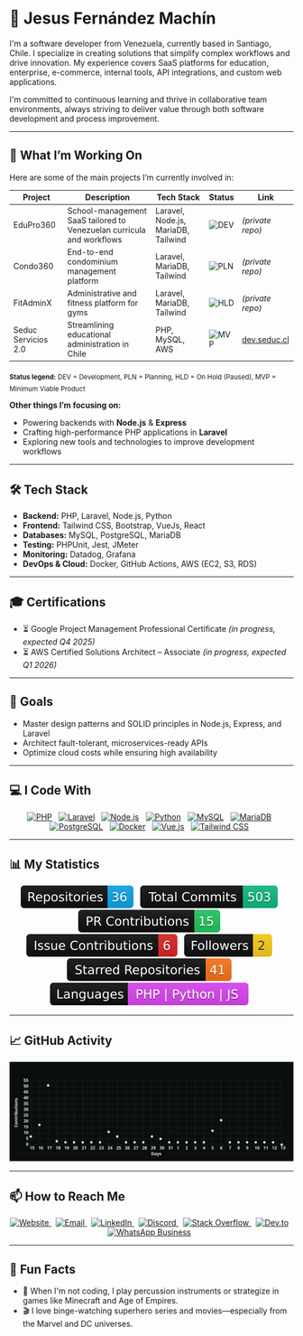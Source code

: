 # 👋 Jesus Fernández Machín

I'm a software developer from Venezuela, currently based in Santiago, Chile. I specialize in creating solutions that simplify complex workflows and drive innovation. My experience covers SaaS platforms for education, enterprise, e-commerce, internal tools, API integrations, and custom web applications.

I'm committed to continuous learning and thrive in collaborative team environments, always striving to deliver value through both software development and process improvement.

---

## 🚀 What I’m Working On

Here are some of the main projects I’m currently involved in:

| Project             | Description                                                           | Tech Stack                          | Status                                                    | Link                                                                                      |
| ------------------- | --------------------------------------------------------------------- | ----------------------------------- | --------------------------------------------------------- | ----------------------------------------------------------------------------------------- |
| EduPro360           | School-management SaaS tailored to Venezuelan curricula and workflows | Laravel, Node.js, MariaDB, Tailwind | ![DEV](https://img.shields.io/badge/status-DEV-blue)      | _(private repo)_                                                                          |
| Condo360            | End-to-end condominium management platform                            | Laravel, MariaDB, Tailwind          | ![PLN](https://img.shields.io/badge/status-PLN-lightgrey) | _(private repo)_                                                                          |
| FitAdminX           | Administrative and fitness platform for gyms                          | Laravel, MariaDB, Tailwind          | ![HLD](https://img.shields.io/badge/status-HLD-yellow)    | _(private repo)_                                                                          |
| Seduc Servicios 2.0 | Streamlining educational administration in Chile                      | PHP, MySQL, AWS                     | ![MVP](https://img.shields.io/badge/status-MVP-success)   | <a href="https://dev.seduc.cl" target="_blank" rel="noopener noreferrer">dev.seduc.cl</a> |

<sub>**Status legend:** DEV = Development, PLN = Planning, HLD = On Hold (Paused), MVP = Minimum Viable Product</sub>

**Other things I’m focusing on:**

-   Powering backends with **Node.js** & **Express**
-   Crafting high-performance PHP applications in **Laravel**
-   Exploring new tools and technologies to improve development workflows

---

## 🛠️ Tech Stack

-   **Backend:** PHP, Laravel, Node.js, Python
-   **Frontend:** Tailwind CSS, Bootstrap, VueJs, React
-   **Databases:** MySQL, PostgreSQL, MariaDB
-   **Testing:** PHPUnit, Jest, JMeter
-   **Monitoring:** Datadog, Grafana
-   **DevOps & Cloud:** Docker, GitHub Actions, AWS (EC2, S3, RDS)

---

## 🎓 Certifications

-   ⏳ Google Project Management Professional Certificate _(in progress, expected Q4 2025)_
-   ⏳ AWS Certified Solutions Architect – Associate _(in progress, expected Q1 2026)_

---

## 🎯 Goals

-   Master design patterns and SOLID principles in Node.js, Express, and Laravel
-   Architect fault-tolerant, microservices-ready APIs
-   Optimize cloud costs while ensuring high availability

---

## 💻 I Code With

<div align="center">
  <a href="https://www.php.net/" style="margin-right: 8px;" target="_blank" rel="noopener noreferrer"><img src="https://img.shields.io/badge/PHP-8.3%2B-3B82F6?logo=php&logoColor=white&labelColor=101010" alt="PHP" /></a>
  <a href="https://laravel.com/" style="margin-right: 8px;" target="_blank" rel="noopener noreferrer"><img src="https://img.shields.io/badge/Laravel-11.x-F97316?logo=laravel&logoColor=white&labelColor=101010" alt="Laravel" /></a>
  <a href="https://nodejs.org/" style="margin-right: 8px;" target="_blank" rel="noopener noreferrer"><img src="https://img.shields.io/badge/Node.js-16.x-22C55E?logo=node.js&logoColor=white&labelColor=101010" alt="Node.js" /></a>
  <a href="https://www.python.org/" style="margin-right: 8px;" target="_blank" rel="noopener noreferrer"><img src="https://img.shields.io/badge/Python-3.x-3776AB?logo=python&logoColor=white&labelColor=101010" alt="Python" /></a>
  <a href="https://www.mysql.com/" style="margin-right: 8px;" target="_blank" rel="noopener noreferrer"><img src="https://img.shields.io/badge/MySQL-8.x-4479A1?logo=mysql&logoColor=white&labelColor=101010" alt="MySQL" /></a>
  <a href="https://mariadb.org/" style="margin-right: 8px;" target="_blank" rel="noopener noreferrer"><img src="https://img.shields.io/badge/MariaDB-10.x-003545?logo=mariadb&logoColor=white&labelColor=101010" alt="MariaDB" /></a>
  <a href="https://www.postgresql.org/" style="margin-right: 8px;" target="_blank" rel="noopener noreferrer"><img src="https://img.shields.io/badge/PostgreSQL-13.x-336791?logo=postgresql&logoColor=white&labelColor=101010" alt="PostgreSQL" /></a>
  <a href="https://www.docker.com/" style="margin-right: 8px;" target="_blank" rel="noopener noreferrer"><img src="https://img.shields.io/badge/Docker-24.x-2496ED?logo=docker&logoColor=white&labelColor=101010" alt="Docker" /></a>
  <a href="https://vuejs.org/" style="margin-right: 8px;" target="_blank" rel="noopener noreferrer"><img src="https://img.shields.io/badge/Vue.js-3.x-4FC08D?logo=vue.js&logoColor=white&labelColor=101010" alt="Vue.js" /></a>
  <a href="https://tailwindcss.com/" style="margin-right: 8px;" target="_blank" rel="noopener noreferrer"><img src="https://img.shields.io/badge/Tailwind_CSS-3.x-38B2AC?logo=tailwind-css&logoColor=white&labelColor=101010" alt="Tailwind CSS" /></a>
</div>

---

## 📊 My Statistics

<div align="center">
  <img src="./badges/public-repos.svg" alt="Repositories" title="Repositories" style="margin-right: 8px; cursor: default; filter: none; opacity: 1; transition: none; pointer-events: none;" draggable="false" />
  <img src="./badges/total-commits.svg" alt="Total Commits" title="Total Commits" style="margin-right: 8px; cursor: default; filter: none; opacity: 1; transition: none;" />
  <img src="./badges/pr-contrib.svg" alt="PR Contributions" title="PR Contributions" style="margin-right: 8px; cursor: default; filter: none; opacity: 1; transition: none;" />
  <img src="./badges/issue-contrib.svg" alt="Issue Contributions" title="Issue Contributions" style="margin-right: 8px; cursor: default; filter: none; opacity: 1; transition: none;" />
  <img src="./badges/followers.svg" alt="Followers" title="Followers" style="margin-right: 8px; cursor: default; filter: none; opacity: 1; transition: none;" />
  <img src="./badges/starred.svg" alt="Starred Repositories" title="Starred Repositories" style="margin-right: 8px; cursor: default; filter: none; opacity: 1; transition: none;" />
  <img src="./badges/languages.svg" alt="Languages" title="Languages" style="margin-right: 8px; cursor: default; filter: none; opacity: 1; transition: none;" />
</div>

---

## 📈 GitHub Activity

<div align="center">
  <img src="./README-activity.svg" alt="GitHub Activity Graph" style="max-width: 100%; height: auto;" />
</div>

---

## 📫 How to Reach Me

<div align="center">
  <a href="https://id3a.cl" style="margin-right: 8px;" target="_blank" rel="noopener noreferrer">
    <img src="https://img.shields.io/badge/Website-id3a.cl-F97316?logo=google-chrome&logoColor=white&labelColor=101010" alt="Website" />
  </a>
  <a href="mailto:jesus@id3a.cl" style="margin-right: 8px;" target="_blank" rel="noopener noreferrer">
    <img src="https://img.shields.io/badge/Email-jesus@id3a.cl-D44638?logo=gmail&logoColor=white&labelColor=101010" alt="Email" />
  </a>
  <a href="https://www.linkedin.com/in/jesusfernandezmachin/" style="margin-right: 8px;" target="_blank" rel="noopener noreferrer">
    <img src="https://img.shields.io/badge/LinkedIn-jesusfernandezmachin-0A66C2?logo=linkedin&logoColor=white&labelColor=101010" alt="LinkedIn" />
  </a>
  <a href="https://discord.com/users/1037436913063301120" style="margin-right: 8px;" target="_blank" rel="noopener noreferrer">
    <img src="https://img.shields.io/badge/Discord-jefm27-5865F2?logo=discord&logoColor=white&labelColor=101010" alt="Discord" />
  </a>
  <a href="https://stackoverflow.com/users/13946388/jesus-fernandez" style="margin-right: 8px;" target="_blank" rel="noopener noreferrer">
    <img src="https://img.shields.io/badge/StackOverflow-Jesus%20Fernandez-F48024?logo=stackoverflow&logoColor=white&labelColor=101010" alt="Stack Overflow" />
  </a>
  <a href="https://dev.to/jfernandez27" style="margin-right: 8px;" target="_blank" rel="noopener noreferrer">
    <img src="https://img.shields.io/badge/Dev.to-jfernandez27-0A0A0A?logo=dev.to&logoColor=white&labelColor=101010" alt="Dev.to" />
  </a>
  <a href="https://wa.me/56952246339" style="margin-right: 8px;" target="_blank" rel="noopener noreferrer">
    <img src="https://img.shields.io/badge/WhatsApp-%2B56%209%205224%206339-25D366?logo=whatsapp&logoColor=white&labelColor=101010" alt="WhatsApp Business" />
  </a>
</div>

---

## 🎵 Fun Facts

-   🥁 When I'm not coding, I play percussion instruments or strategize in games like Minecraft and Age of Empires.
-   🎬 I love binge-watching superhero series and movies—especially from the Marvel and DC universes.
